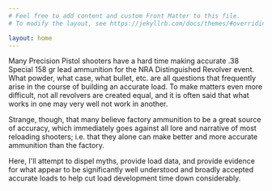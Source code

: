 ```yaml
---
# Feel free to add content and custom Front Matter to this file.
# To modify the layout, see https://jekyllrb.com/docs/themes/#overriding-theme-defaults

layout: home
---
```

Many Precision Pistol shooters have a hard time making accurate .38 Special 158
gr lead ammunition for the NRA Distinguished Revolver event. What powder, what
case, what bullet, etc. are all questions that frequently arise in the course
of building an accurate load. To make matters even more difficult, not all
revolvers are created equal, and it is often said that
what works in one may very well not work in another.

Strange, though, that many believe factory ammunition
to be a great source of accuracy, which immediately goes against all lore and
narrative of most reloading shooters; i.e. that they alone can make better and
more accurate ammunition than the factory.

Here, I'll attempt to dispel myths, provide load data, and provide evidence
for what appear to be significantly well understood and broadly accepted
accurate loads to help cut load development time down considerably.

